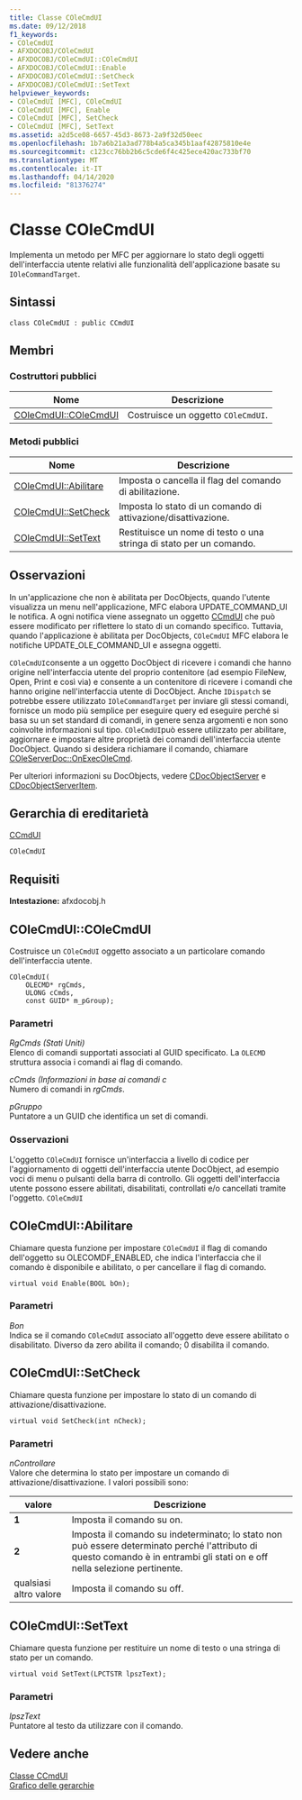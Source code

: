 ```yaml
---
title: Classe COleCmdUI
ms.date: 09/12/2018
f1_keywords:
- COleCmdUI
- AFXDOCOBJ/COleCmdUI
- AFXDOCOBJ/COleCmdUI::COleCmdUI
- AFXDOCOBJ/COleCmdUI::Enable
- AFXDOCOBJ/COleCmdUI::SetCheck
- AFXDOCOBJ/COleCmdUI::SetText
helpviewer_keywords:
- COleCmdUI [MFC], COleCmdUI
- COleCmdUI [MFC], Enable
- COleCmdUI [MFC], SetCheck
- COleCmdUI [MFC], SetText
ms.assetid: a2d5ce08-6657-45d3-8673-2a9f32d50eec
ms.openlocfilehash: 1b7a6b21a3ad778b4a5ca345b1aaf42875810e4e
ms.sourcegitcommit: c123cc76bb2b6c5cde6f4c425ece420ac733bf70
ms.translationtype: MT
ms.contentlocale: it-IT
ms.lasthandoff: 04/14/2020
ms.locfileid: "81376274"
---
```

# <a name="colecmdui-class"></a>Classe COleCmdUI

Implementa un metodo per MFC per aggiornare lo stato degli oggetti dell'interfaccia utente relativi alle funzionalità dell'applicazione basate su `IOleCommandTarget`.

## <a name="syntax"></a>Sintassi

```
class COleCmdUI : public CCmdUI
```

## <a name="members"></a>Membri

### <a name="public-constructors"></a>Costruttori pubblici

|Nome|Descrizione|
|----------|-----------------|
|[COleCmdUI::COleCmdUI](#colecmdui)|Costruisce un oggetto `COleCmdUI`.|

### <a name="public-methods"></a>Metodi pubblici

|Nome|Descrizione|
|----------|-----------------|
|[COleCmdUI::Abilitare](#enable)|Imposta o cancella il flag del comando di abilitazione.|
|[COleCmdUI::SetCheck](#setcheck)|Imposta lo stato di un comando di attivazione/disattivazione.|
|[COleCmdUI::SetText](#settext)|Restituisce un nome di testo o una stringa di stato per un comando.|

## <a name="remarks"></a>Osservazioni

In un'applicazione che non è abilitata per DocObjects, quando l'utente visualizza un menu nell'applicazione, MFC elabora UPDATE_COMMAND_UI le notifica. A ogni notifica viene assegnato un oggetto [CCmdUI](../../mfc/reference/ccmdui-class.md) che può essere modificato per riflettere lo stato di un comando specifico. Tuttavia, quando l'applicazione è abilitata per DocObjects, `COleCmdUI` MFC elabora le notifiche UPDATE_OLE_COMMAND_UI e assegna oggetti.

`COleCmdUI`consente a un oggetto DocObject di ricevere i comandi che hanno origine nell'interfaccia utente del proprio contenitore (ad esempio FileNew, Open, Print e così via) e consente a un contenitore di ricevere i comandi che hanno origine nell'interfaccia utente di DocObject. Anche `IDispatch` se potrebbe essere utilizzato `IOleCommandTarget` per inviare gli stessi comandi, fornisce un modo più semplice per eseguire query ed eseguire perché si basa su un set standard di comandi, in genere senza argomenti e non sono coinvolte informazioni sul tipo. `COleCmdUI`può essere utilizzato per abilitare, aggiornare e impostare altre proprietà dei comandi dell'interfaccia utente DocObject. Quando si desidera richiamare il comando, chiamare [COleServerDoc::OnExecOleCmd](../../mfc/reference/coleserverdoc-class.md#onexecolecmd).

Per ulteriori informazioni su DocObjects, vedere [CDocObjectServer](../../mfc/reference/cdocobjectserver-class.md) e [CDocObjectServerItem](../../mfc/reference/cdocobjectserveritem-class.md).

## <a name="inheritance-hierarchy"></a>Gerarchia di ereditarietà

[CCmdUI](../../mfc/reference/ccmdui-class.md)

`COleCmdUI`

## <a name="requirements"></a>Requisiti

**Intestazione:** afxdocobj.h

## <a name="colecmduicolecmdui"></a><a name="colecmdui"></a>COleCmdUI::COleCmdUI

Costruisce un `COleCmdUI` oggetto associato a un particolare comando dell'interfaccia utente.

```
COleCmdUI(
    OLECMD* rgCmds,
    ULONG cCmds,
    const GUID* m_pGroup);
```

### <a name="parameters"></a>Parametri

*RgCmds (Stati Uniti)*<br/>
Elenco di comandi supportati associati al GUID specificato. La `OLECMD` struttura associa i comandi ai flag di comando.

*cCmds (Informazioni in base ai comandi c*<br/>
Numero di comandi in *rgCmds*.

*pGruppo*<br/>
Puntatore a un GUID che identifica un set di comandi.

### <a name="remarks"></a>Osservazioni

L'oggetto `COleCmdUI` fornisce un'interfaccia a livello di codice per l'aggiornamento di oggetti dell'interfaccia utente DocObject, ad esempio voci di menu o pulsanti della barra di controllo. Gli oggetti dell'interfaccia utente possono essere abilitati, disabilitati, controllati e/o cancellati tramite l'oggetto. `COleCmdUI`

## <a name="colecmduienable"></a><a name="enable"></a>COleCmdUI::Abilitare

Chiamare questa funzione per impostare `COleCmdUI` il flag di comando dell'oggetto su OLECOMDF_ENABLED, che indica l'interfaccia che il comando è disponibile e abilitato, o per cancellare il flag di comando.

```
virtual void Enable(BOOL bOn);
```

### <a name="parameters"></a>Parametri

*Bon*<br/>
Indica se il comando `COleCmdUI` associato all'oggetto deve essere abilitato o disabilitato. Diverso da zero abilita il comando; 0 disabilita il comando.

## <a name="colecmduisetcheck"></a><a name="setcheck"></a>COleCmdUI::SetCheck

Chiamare questa funzione per impostare lo stato di un comando di attivazione/disattivazione.

```
virtual void SetCheck(int nCheck);
```

### <a name="parameters"></a>Parametri

*nControllare*<br/>
Valore che determina lo stato per impostare un comando di attivazione/disattivazione. I valori possibili sono:

|valore|Descrizione|
|-----------|-----------------|
|**1**|Imposta il comando su on.|
|**2**|Imposta il comando su indeterminato; lo stato non può essere determinato perché l'attributo di questo comando è in entrambi gli stati on e off nella selezione pertinente.|
|qualsiasi altro valore|Imposta il comando su off.|

## <a name="colecmduisettext"></a><a name="settext"></a>COleCmdUI::SetText

Chiamare questa funzione per restituire un nome di testo o una stringa di stato per un comando.

```
virtual void SetText(LPCTSTR lpszText);
```

### <a name="parameters"></a>Parametri

*lpszText*<br/>
Puntatore al testo da utilizzare con il comando.

## <a name="see-also"></a>Vedere anche

[Classe CCmdUI](../../mfc/reference/ccmdui-class.md)<br/>
[Grafico delle gerarchie](../../mfc/hierarchy-chart.md)
